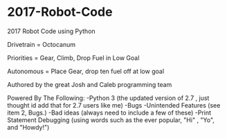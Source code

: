 # 2017-Robot-Code
2017 Robot Code using Python

Drivetrain = Octocanum

Priorities = Gear, Climb, Drop Fuel in Low Goal

Autonomous = Place Gear, drop ten fuel off at low goal

Authored by the great Josh and Caleb programming team

Powered By The Following:
-Python 3 (the updated version of 2.7 , just thought id add that for 2.7 users like me)
-Bugs 
-Unintended Features (see item 2, Bugs.)
-Bad ideas (always need to include a few of these)
-Print Statement Debugging (using words such as the ever popular, "Hi" , "Yo", and "Howdy!")
